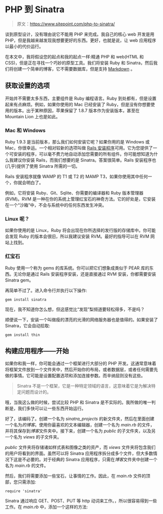 # PHP 到 Sinatra

> 原文：<https://www.sitepoint.com/php-to-sinatra/>

谈到原型设计，没有理由说它不能用 PHP 来完成。我自己的核心 web 开发是用 PHP，但是我越来越发现我想要更好的东西。更好，也就是说，让 web 应用程序以最小的代价运行。

在本文中，我将假设您的起点和我的起点一样:精通 PHP 和 web(HTML 和 CSS)，但是正在寻找一个巧妙的原型工具。我们将安装 Ruby 和 Sinatra，然后我们将创建一个简单的博客，它不需要数据库，但是支持 [Markdown](http://daringfireball.net/projects/markdown/) 。

## 获取设置的选项

开始并不需要太多东西，主要组件是 Ruby 编程语言。Ruby 到处都有，但是设置起来有点麻烦。例如，如果你使用的 Mac 已经安装了 Ruby，但是没有你想要使用的版本。出于某种原因，苹果保留了 1.8.7 版本作为安装版本，甚至在 Mountain Lion 上也是如此。

### Mac 和 Windows

Ruby 1.9.3 是当前版本，那么我们如何安装它呢？如果你用的是 Windows 或 Mac，你很幸运。一个相对较新的选项叫做 [Rails 安装程序](http://railsinstaller.org)可用。它为您提供了一个可安装的程序，可以毫不费力地自动添加您需要的所有组件。你可能想知道为什么我建议你安装 Rails，而我们想要的是 Sinatra。答案很简单。Rails 安装程序也(几乎)提供了使用 Sinatra 所需的一切。

Rails 安装程序就像 WAMP 的 T1 或 T2 的 MAMP T3，如果你使用其中任何一个，你就会明白了。

例如，它将安装 Ruby、Git、Sqlite、你需要的编译器和 Ruby 版本管理器(RVM)。RVM 是一种在你的系统上管理红宝石的神奇方法。它的好处是，它安装在一个“沙箱”中，不会与系统中的任何东西发生冲突。

### Linux 呢？

如果你使用的是 Linux，Ruby 将会出现在你所选择的发行版的存储库中。你可能会发现 Ruby 的版本会很旧，所以我建议安装 RVM。最好的指导可以在 RVM 网站上找到。

### 红宝石

Ruby 使用一个称为 gems 的库系统。你可以把它们想象成类似于 PEAR 库的东西。无论你是通过 Rails 安装程序安装，还是直接通过 RVM 安装，你都需要安装 Sinatra gem。

再简单不过了。进入命令行并执行以下操作:

```
gem install sinatra 
```

现在，我不知道你怎么想，但这感觉比“发现”梨频道要轻松得多，不是吗？

顺便说一下，安装一个叫做瘦的漂亮的光滑的网络服务器也是值得的。如果安装了 Sinatra，它会自动拾取:

```
gem install thin 
```

## 构建应用程序——开始

如果你和我一样，你可能会通过一个框架进行大部分的 PHP 开发。这通常意味着将框架文件放到一个文件夹中，然后开始你的布局，或者数据层，或者任何需要先做的事情。它可能是设置配置选项和添加连接参数。而辛纳屈则没有这些。

> Sinatra 不是一个框架，它是一种特定领域的语言，这意味着它是为解决特定问题而设计的。

哦，当我这么做的时候，尝试比较 PHP 和 Sinatra 是不实际的。我所做的唯一判断是，我们多快可以让一些东西开始运行。

好了，该编码了。创建一个名为 *sinatra_projects* 的新文件夹，然后在里面创建一个名为*的博客*。使用你最喜欢的文本编辑器，创建一个名为 *main.rb* 的文件，并将其保存到*博客*文件夹中。接下来，创建一个名为 *public* 的子文件夹，以及另一个名为 *views* 的子文件夹。

*public* 文件夹将存储诸如样式表和图像之类的资产，而 *views* 文件夹将包含我们的用户将看到的界面。虽然可以将 Sinatra 应用程序拆分成多个文件，但大多数情况下这是不必要的。对于经典的 Sinatra 应用程序，只需在*博客*文件夹中创建一个名为 *main.rb* 的文件。

然后，我们将需要添加一些宝石，让事情的工作。因此，在 *main.rb* 文件的顶部，您只需添加:

```
require 'sinatra' 
```

Sinatra 通过响应 GET、POST、PUT 等 http 动词来工作。，所以很容易得到一些工作。在 *main.rb* 中，添加一个这样的方法: